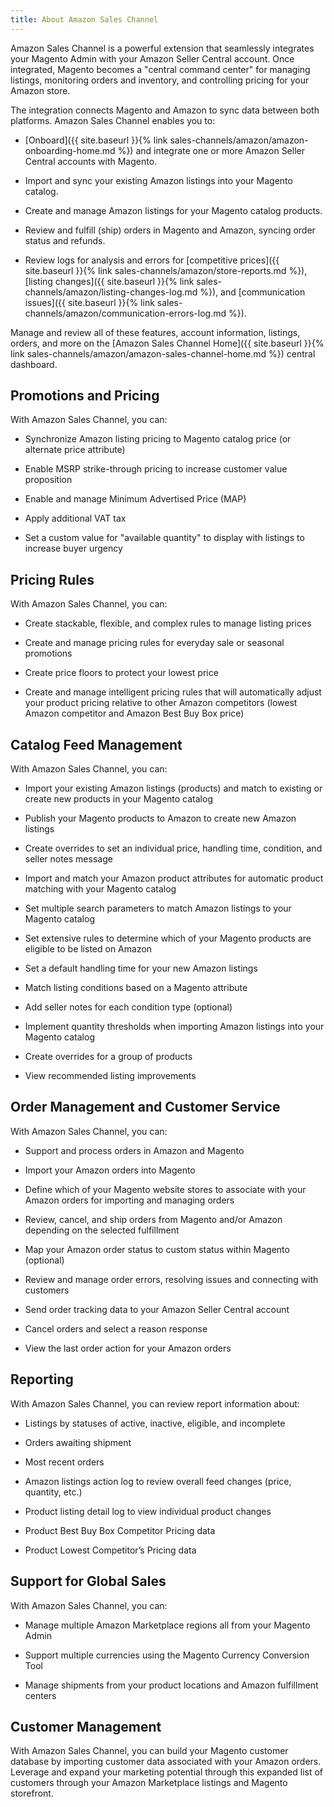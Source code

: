 ```yaml
---
title: About Amazon Sales Channel
---
```


Amazon Sales Channel is a powerful extension that seamlessly integrates your Magento Admin with your Amazon Seller Central account. Once integrated, Magento becomes a "central command center" for managing listings, monitoring orders and inventory, and controlling pricing for your Amazon store.

The integration connects Magento and Amazon to sync data between both platforms. Amazon Sales Channel enables you to:

- [Onboard]({{ site.baseurl }}{% link sales-channels/amazon/amazon-onboarding-home.md %}) and integrate one or more Amazon Seller Central accounts with Magento.

- Import and sync your existing Amazon listings into your Magento catalog.

- Create and manage Amazon listings for your Magento catalog products.

- Review and fulfill (ship) orders in Magento and Amazon, syncing order status and refunds.

- Review logs for analysis and errors for [competitive prices]({{ site.baseurl }}{% link sales-channels/amazon/store-reports.md %}), [listing changes]({{ site.baseurl }}{% link sales-channels/amazon/listing-changes-log.md %}), and [communication issues]({{ site.baseurl }}{% link sales-channels/amazon/communication-errors-log.md %}).

Manage and review all of these features, account information, listings, orders, and more on the [Amazon Sales Channel Home]({{ site.baseurl }}{% link sales-channels/amazon/amazon-sales-channel-home.md %}) central dashboard.

## Promotions and Pricing

With Amazon Sales Channel, you can:

- Synchronize Amazon listing pricing to Magento catalog price (or alternate price attribute)

- Enable MSRP strike-through pricing to increase customer value proposition

- Enable and manage Minimum Advertised Price (MAP)

- Apply additional VAT tax

- Set a custom value for "available quantity" to display with listings to increase buyer urgency

## Pricing Rules

With Amazon Sales Channel, you can:

- Create stackable, flexible, and complex rules to manage listing prices

- Create and manage pricing rules for everyday sale or seasonal promotions

- Create price floors to protect your lowest price

- Create and manage intelligent pricing rules that will automatically adjust your product pricing relative to other Amazon competitors (lowest Amazon competitor and Amazon Best Buy Box price)

## Catalog Feed Management

With Amazon Sales Channel, you can:

- Import your existing Amazon listings (products) and match to existing or create new products in your Magento catalog

- Publish your Magento products to Amazon to create new Amazon listings

- Create overrides to set an individual price, handling time, condition, and seller notes message

- Import and match your Amazon product attributes for automatic product matching with your Magento catalog

- Set multiple search parameters to match Amazon listings to your Magento catalog

- Set extensive rules to determine which of your Magento products are eligible to be listed on Amazon

- Set a default handling time for your new Amazon listings

- Match listing conditions based on a Magento attribute

- Add seller notes for each condition type (optional)

- Implement quantity thresholds when importing Amazon listings into your Magento catalog

- Create overrides for a group of products

- View recommended listing improvements

## Order Management and Customer Service

With Amazon Sales Channel, you can:

- Support and process orders in Amazon and Magento

- Import your Amazon orders into Magento

- Define which of your Magento website stores to associate with your Amazon orders for importing and managing orders

- Review, cancel, and ship orders from Magento and/or Amazon depending on the selected fulfillment

- Map your Amazon order status to custom status within Magento (optional)

- Review and manage order errors, resolving issues and connecting with customers

- Send order tracking data to your Amazon Seller Central account

- Cancel orders and select a reason response

- View the last order action for your Amazon orders

## Reporting

With Amazon Sales Channel, you can review report information about:

- Listings by statuses of active, inactive, eligible, and incomplete

- Orders awaiting shipment

- Most recent orders

- Amazon listings action log to review overall feed changes (price, quantity, etc.)

- Product listing detail log to view individual product changes

- Product Best Buy Box Competitor Pricing data

- Product Lowest Competitor’s Pricing data

## Support for Global Sales

With Amazon Sales Channel, you can:

- Manage multiple Amazon Marketplace regions all from your Magento Admin

- Support multiple currencies using the Magento Currency Conversion Tool

- Manage shipments from your product locations and Amazon fulfillment centers

## Customer Management

With Amazon Sales Channel, you can build your Magento customer database by importing customer data associated with your Amazon orders. Leverage and expand your marketing potential through this expanded list of customers through your Amazon Marketplace listings and Magento storefront.
